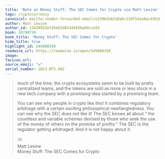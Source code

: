 ```yaml
---
title: 'Note on Money Stuff: The SEC Comes for Crypto via Matt Levine'
tags: cryptocurrency
canonical: mailto:reader-forwarded-email/e130b2bb318abc12df54aa0acd3b1668
author: Matt Levine
author_id: 11838932ef26e62d8144e93ba04cce55
book: 28790739
book_title: 'Money Stuff: The SEC Comes for Crypto'
hide_title: true
highlight_id: 545088350
readwise_url: https://readwise.io/open/545088350
image:
favicon_url:
source_emoji: "✉️"
serial_number: 2023.NTS.492
---
```

> much of the time, the crypto ecosystems seem to be built by pretty centralized teams, and the tokens are sold as more or less stock in a new tech company with a promising idea started by a promising team.
> 
> You can see why people in crypto like this! It combines regulatory arbitrage with a certain exciting philosophical newfangledness. You can see why the SEC does not like it! The SEC knows all about “ the countless and variable schemes devised by those who seek the use of the money of others on the promise of profits.” The SEC is the regulator getting arbitraged. And it is not happy about it.
> <div class="quoteback-footer"><div class="quoteback-avatar"><span class="mini-emoji"> ✉️</span></div><div class="quoteback-metadata"><div class="metadata-inner"><span style="display:none">FROM:</span><div aria-label="Matt Levine" class="quoteback-author"> Matt Levine</div><div aria-label="Money Stuff: The SEC Comes for Crypto" class="quoteback-title"> Money Stuff: The SEC Comes for Crypto</div></div></div></div>